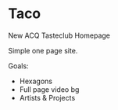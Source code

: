 # Taco
New ACQ Tasteclub Homepage

Simple one page site. 

Goals:

- Hexagons
- Full page video bg
- Artists & Projects
